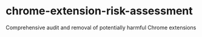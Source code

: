 # chrome-extension-risk-assessment
Comprehensive audit and removal of potentially harmful Chrome extensions
